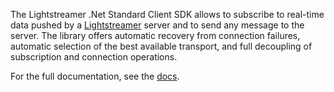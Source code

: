 The Lightstreamer .Net Standard Client SDK allows to subscribe to real-time data pushed by a [Lightstreamer](https://lightstreamer.com) server and to send any message to the server. The library offers automatic recovery from connection failures, automatic selection of the best available transport, and full decoupling of subscription and connection operations.

For the full documentation, see the [docs](https://sdk.lightstreamer.com/ls-dotnetstandard-client/6.0.0-SNAPSHOT/api/index.html).